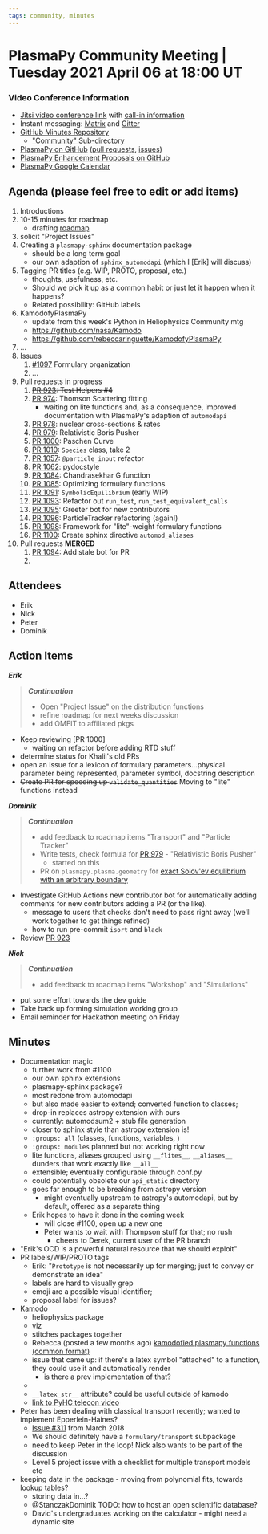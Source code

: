 ```yaml
---
tags: community, minutes
---
```


# PlasmaPy Community Meeting | Tuesday 2021 April 06 at 18:00 UT

### Video Conference Information
* [Jitsi video conference link](https://meet.jit.si/plasmapy) with [call-in information](https://meet.jit.si/static/dialInInfo.html?room=plasmapy) 
* Instant messaging: [Matrix](https://app.element.io/#/room/#plasmapy:openastronomy.org) and [Gitter](https://gitter.im/PlasmaPy/Lobby)
* [GitHub Minutes Repository](https://github.com/PlasmaPy/plasmapy-project/tree/master/minutes)
    * ["Community" Sub-directory](https://github.com/PlasmaPy/plasmapy-project/tree/master/minutes/_community)
* [PlasmaPy on GitHub](https://github.com/PlasmaPy/plasmapy) ([pull requests](https://github.com/PlasmaPy/plasmapy/pulls), [issues](https://github.com/PlasmaPy/plasmapy/issues))
* [PlasmaPy Enhancement Proposals on GitHub](https://github.com/PlasmaPy/PlasmaPy-PLEPs) 
* [PlasmaPy Google Calendar](https://calendar.google.com/calendar?cid=bzVsb3ZkcW0zaWxsam00ZTlrMDd2cmw5bWdAZ3JvdXAuY2FsZW5kYXIuZ29vZ2xlLmNvbQ)

## Agenda (please feel free to edit or add items)

1. Introductions
2. 10-15 minutes for roadmap
    * drafting [roadmap](https://hackmd.io/@plasmapy/ry0mmnj6v/edit)
3. solicit "Project Issues"
4. Creating a `plasmapy-sphinx` documentation package
    * should be a long term goal
    * our own adaption of `sphinx_automodapi` (which I [Erik] will discuss)
5. Tagging PR titles (e.g. WIP, PROTO, proposal, etc.)
    * thoughts, usefulness, etc.
    * Should we pick it up as a common habit or just let it happen when it happens?
    * Related possibility: GitHub labels
6. KamodofyPlasmaPy
    * update from this week's Python in Heliophysics Community mtg
    * <https://github.com/nasa/Kamodo>
    * <https://github.com/rebeccaringuette/KamodofyPlasmaPy>
8. ...
9. Issues
    1. [#1097](https://github.com/PlasmaPy/PlasmaPy/issues/1097) Formulary organization
    2. ...
10. Pull requests in progress 
    1. ~~[PR 923](https://github.com/PlasmaPy/PlasmaPy/pull/923): Test Helpers #4~~
    2.  [PR 974](https://github.com/PlasmaPy/PlasmaPy/pull/974): Thomson Scattering fitting
        * waiting on lite functions and, as a consequence, improved documentation with PlasmaPy's adaption of `automodapi`
    3. [PR 978](https://github.com/PlasmaPy/PlasmaPy/pull/978): nuclear cross-sections & rates
    4. [PR 979](https://github.com/PlasmaPy/PlasmaPy/pull/979): Relativistic Boris Pusher
    5. [PR 1000](https://github.com/PlasmaPy/PlasmaPy/pull/1000): Paschen Curve
    6. [PR 1010](https://github.com/PlasmaPy/PlasmaPy/pull/1010): `Species` class, take 2
    7. [PR 1057](https://github.com/PlasmaPy/PlasmaPy/pull/1057): `@particle_input` refactor
    8. [PR 1062](https://github.com/PlasmaPy/PlasmaPy/pull/1062): pydocstyle
    9. [PR 1084](https://github.com/PlasmaPy/PlasmaPy/pull/1084): Chandrasekhar G function
    10. [PR 1085](https://github.com/PlasmaPy/PlasmaPy/pull/1085): Optimizing formulary functions
    11. [PR 1091](https://github.com/PlasmaPy/PlasmaPy/pull/1091): `SymbolicEquilibrium` (early WIP)
    12. [PR 1093](https://github.com/PlasmaPy/PlasmaPy/pull/1093): Refactor out `run_test`, `run_test_equivalent_calls`
    13. [PR 1095](https://github.com/PlasmaPy/PlasmaPy/pull/1095): Greeter bot for new contributors
    14. [PR 1096](https://github.com/PlasmaPy/PlasmaPy/pull/1096): ParticleTracker refactoring (again!)
    15. [PR 1098](https://github.com/PlasmaPy/PlasmaPy/pull/1098): Framework for "lite"-weight formulary functions
    16. [PR 1100](https://github.com/PlasmaPy/PlasmaPy/pull/1100): Create sphinx directive `automod_aliases`
11. Pull requests **MERGED**
    1. [PR 1094](https://github.com/PlasmaPy/PlasmaPy/pull/1094): Add stale bot for PR
    2. 
    
## Attendees

* Erik
* Nick
* Peter
* Dominik

## Action Items

***Erik***
> ***Continuation***
> * Open "Project Issue" on the distribution functions
> * refine roadmap for next weeks discussion
> * add OMFIT to affiliated pkgs
* Keep reviewing [PR 1000]
    * waiting on refactor before adding RTD stuff
* determine status for Khalil's old PRs
* open an Issue for a lexicon of formulary parameters...physical parameter being represented, parameter symbol, docstring description
* ~~Create PR for speeding up `validate_quantities`~~ Moving to "lite" functions instead

***Dominik***
> ***Continuation***
> * add feedback to roadmap items "Transport" and "Particle Tracker"
> * Write tests, check formula for [PR 979](https://github.com/PlasmaPy/PlasmaPy/pull/979) - "Relativistic Boris Pusher"
>    * started on this
> * PR on `plasmapy.plasma.geometry` for [exact Solov'ev equlibrium with an arbitrary boundary](https://arxiv.org/pdf/1908.04449.pdf)
* Investigate GitHub Actions new contributor bot for automatically adding comments for new contributors adding a PR (or the like).
    * message to users that checks don't need to pass right away (we'll work together to get things refined)
    * how to run pre-commit `isort` and `black`
* Review [PR 923](https://github.com/PlasmaPy/PlasmaPy/pull/923)

***Nick***
> ***Continuation***
> * add feedback to roadmap items "Workshop" and "Simulations"
* put some effort towards the dev guide
* Take back up forming simulation working group
* Email reminder for Hackathon meeting on Friday

## Minutes

* Documentation magic
    * further work from #1100
    * our own sphinx extensions
    * plasmapy-sphinx package?
    * most redone from automodapi
    * but also made easier to extend; converted function to classes;
    * drop-in replaces astropy extension with ours
    * currently: automodsum2 + stub file generation
    * closer to sphinx style than astropy extension is!
    * `:groups: all` (classes, functions, variables, )
    * `:groups: modules` planned but not working right now
    * lite functions, aliases grouped using `__flites__`, `__aliases__` dunders that work exactly like `__all__`
    * extensible; eventually configurable through conf.py
    * could potentially obsolete our `api_static` directory
    * goes far enough to be breaking from astropy version
        * might eventually upstream to astropy's automodapi, but by default, offered as a separate thing
    * Erik hopes to have it done in the coming week
        * will close #1100, open up a new one
        * Peter wants to wait with Thompson stuff for that; no rush
            * cheers to Derek, current user of the PR branch
* "Erik's OCD is a powerful natural resource that we should exploit"
* PR labels/WIP/PROTO tags
    * Erik: "`Prototype` is not necessarily up for merging; just to convey or demonstrate an idea"
    * labels are hard to visually grep
    * emoji are a possible visual identifier;
    * proposal label for issues?
* [Kamodo](https://github.com/nasa/Kamodo)
    * heliophysics package
    * viz
    * stitches packages together
    * Rebecca (posted a few months ago) [kamodofied plasmapy functions (common format)](https://github.com/rebeccaringuette/KamodofyPlasmaPy)
    * issue that came up: if there's a latex symbol "attached" to a function, they could use it and automatically render 
        * is there a prev implementation of that?
    * 
    * `__latex_str__` attribute? could be useful outside of kamodo 
    * [link to PyHC telecon video](https://drive.google.com/file/d/1QhjwCAw7AgZUVLYbaRvX31hPUQajwyM-/view?usp=sharing)
* Peter has been dealing with classical transport recently; wanted to implement Epperlein-Haines?
    * [Issue #311](https://github.com/PlasmaPy/PlasmaPy/issues/311) from March 2018
    * We should definitely have a `formulary/transport` subpackage
    * need to keep Peter in the loop! Nick also wants to be part of the discussion
    * Level 5 project issue with a checklist for multiple transport models etc
* keeping data in the package - moving from polynomial fits, towards lookup tables?
    * storing data in...?
    * @StanczakDominik TODO: how to host an open scientific database?
    * David's undergraduates working on the calculator - might need a dynamic site